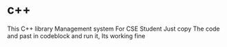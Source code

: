 # c++
This C++ library Management system For CSE Student   Just copy The code and past in codeblock and run it, Its working fine 
